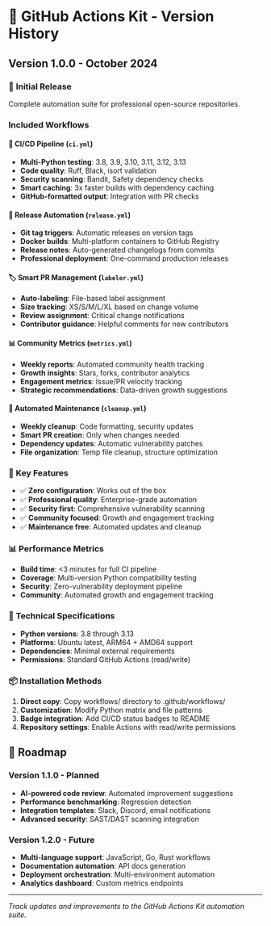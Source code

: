 # 🎯 GitHub Actions Kit - Version History

## Version 1.0.0 - October 2024

### 🚀 **Initial Release**
Complete automation suite for professional open-source repositories.

### **Included Workflows**

#### **🧪 CI/CD Pipeline** (`ci.yml`)
- **Multi-Python testing**: 3.8, 3.9, 3.10, 3.11, 3.12, 3.13
- **Code quality**: Ruff, Black, isort validation
- **Security scanning**: Bandit, Safety dependency checks
- **Smart caching**: 3x faster builds with dependency caching
- **GitHub-formatted output**: Integration with PR checks

#### **🚀 Release Automation** (`release.yml`)
- **Git tag triggers**: Automatic releases on version tags
- **Docker builds**: Multi-platform containers to GitHub Registry
- **Release notes**: Auto-generated changelogs from commits
- **Professional deployment**: One-command production releases

#### **🏷️ Smart PR Management** (`labeler.yml`)
- **Auto-labeling**: File-based label assignment
- **Size tracking**: XS/S/M/L/XL based on change volume
- **Review assignment**: Critical change notifications
- **Contributor guidance**: Helpful comments for new contributors

#### **📊 Community Metrics** (`metrics.yml`)
- **Weekly reports**: Automated community health tracking
- **Growth insights**: Stars, forks, contributor analytics
- **Engagement metrics**: Issue/PR velocity tracking
- **Strategic recommendations**: Data-driven growth suggestions

#### **🧹 Automated Maintenance** (`cleanup.yml`)
- **Weekly cleanup**: Code formatting, security updates
- **Smart PR creation**: Only when changes needed
- **Dependency updates**: Automatic vulnerability patches
- **File organization**: Temp file cleanup, structure optimization

### **🎯 Key Features**
- ✅ **Zero configuration**: Works out of the box
- ✅ **Professional quality**: Enterprise-grade automation
- ✅ **Security first**: Comprehensive vulnerability scanning
- ✅ **Community focused**: Growth and engagement tracking
- ✅ **Maintenance free**: Automated updates and cleanup

### **📊 Performance Metrics**
- **Build time**: <3 minutes for full CI pipeline
- **Coverage**: Multi-version Python compatibility testing
- **Security**: Zero-vulnerability deployment pipeline
- **Community**: Automated growth and engagement tracking

### **🔧 Technical Specifications**
- **Python versions**: 3.8 through 3.13
- **Platforms**: Ubuntu latest, ARM64 + AMD64 support
- **Dependencies**: Minimal external requirements
- **Permissions**: Standard GitHub Actions (read/write)

### **📦 Installation Methods**
1. **Direct copy**: Copy workflows/ directory to .github/workflows/
2. **Customization**: Modify Python matrix and file patterns
3. **Badge integration**: Add CI/CD status badges to README
4. **Repository settings**: Enable Actions with read/write permissions

## 🔮 Roadmap

### **Version 1.1.0 - Planned**
- **AI-powered code review**: Automated improvement suggestions
- **Performance benchmarking**: Regression detection
- **Integration templates**: Slack, Discord, email notifications
- **Advanced security**: SAST/DAST scanning integration

### **Version 1.2.0 - Future**
- **Multi-language support**: JavaScript, Go, Rust workflows
- **Documentation automation**: API docs generation
- **Deployment orchestration**: Multi-environment automation
- **Analytics dashboard**: Custom metrics endpoints

---

*Track updates and improvements to the GitHub Actions Kit automation suite.*